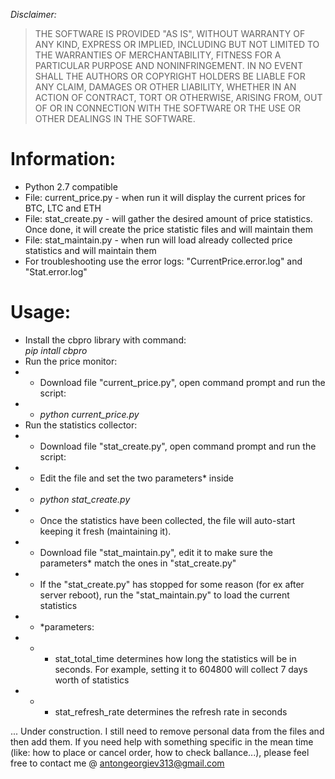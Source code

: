 <p><em>Disclaimer:</em></p>
<blockquote>
<p>THE SOFTWARE IS PROVIDED "AS IS", WITHOUT WARRANTY OF ANY KIND, EXPRESS OR
IMPLIED, INCLUDING BUT NOT LIMITED TO THE WARRANTIES OF MERCHANTABILITY, FITNESS
FOR A PARTICULAR PURPOSE AND NONINFRINGEMENT. IN NO EVENT SHALL THE AUTHORS OR
COPYRIGHT HOLDERS BE LIABLE FOR ANY CLAIM, DAMAGES OR OTHER LIABILITY, WHETHER
IN AN ACTION OF CONTRACT, TORT OR OTHERWISE, ARISING FROM, OUT OF OR IN
CONNECTION WITH THE SOFTWARE OR THE USE OR OTHER DEALINGS IN THE SOFTWARE.</p>
</blockquote>


# Information:
- Python 2.7 compatible
- File: current_price.py - when run it will display the current prices for BTC, LTC and ETH
- File: stat_create.py - will gather the desired amount of price statistics. Once done, it will create the price statistic files and will maintain them
- File: stat_maintain.py - when run will load already collected price statistics and will maintain them
- For troubleshooting use the error logs: "CurrentPrice.error.log" and "Stat.error.log"


# Usage:
- Install the cbpro library with command:<br>
<i>pip intall cbpro</i>
- Run the price monitor: 
- - Download file "current_price.py", open command prompt and run the script:
- - <i>python current_price.py</i>
- Run the statistics collector:
- - Download file "stat_create.py", open command prompt and run the script:
- - Edit the file and set the two parameters* inside
- - <i>python stat_create.py</i>
- - Once the statistics have been collected, the file will auto-start keeping it fresh (maintaining it). 
- - Download file "stat_maintain.py", edit it to make sure the parameters* match the ones in "stat_create.py"
- - If the "stat_create.py" has stopped for some reason (for ex after server reboot), run the "stat_maintain.py" to load the current statistics
- - *parameters:
- - - stat_total_time determines how long the statistics will be in seconds. For example, setting it to 604800 will collect 7 days worth of statistics
- - - stat_refresh_rate determines the refresh rate in seconds

... Under construction. I still need to remove personal data from the files and then add them. If you need help with something specific in the mean time (like: how to place or cancel order, how to check ballance...), please feel free to contact me @ antongeorgiev313@gmail.com

